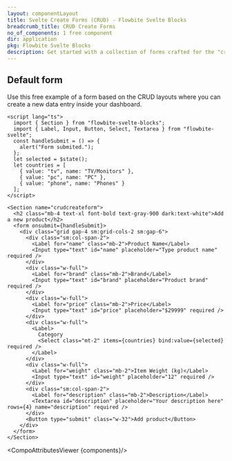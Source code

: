 ```yaml
---
layout: componentLayout
title: Svelte Create Forms (CRUD) - Flowbite Svelte Blocks
breadcrumb_title: CRUD Create Forms
no_of_components: 1 free component
dir: application
pkg: Flowbite Svelte Blocks
description: Get started with a collection of forms crafted for the "create" action from the CRUD layouts featuring form elements coded in Tailwind CSS.
---
```


<script>
  import { TableProp, TableDefaultRow, CompoAttributesViewer } from '../utils'
  const components = 'Section'
</script>

## Default form

Use this free example of a form based on the CRUD layouts where you can create a new data entry inside your dashboard.

```svelte example
<script lang="ts">
  import { Section } from "flowbite-svelte-blocks";
  import { Label, Input, Button, Select, Textarea } from "flowbite-svelte";
  const handleSubmit = () => {
    alert("Form submited.");
  };
  let selected = $state();
  let countries = [
    { value: "tv", name: "TV/Monitors" },
    { value: "pc", name: "PC" },
    { value: "phone", name: "Phones" }
  ];
</script>

<Section name="crudcreateform">
  <h2 class="mb-4 text-xl font-bold text-gray-900 dark:text-white">Add a new product</h2>
  <form onsubmit={handleSubmit}>
    <div class="grid gap-4 sm:grid-cols-2 sm:gap-6">
      <div class="sm:col-span-2">
        <Label for="name" class="mb-2">Product Name</Label>
        <Input type="text" id="name" placeholder="Type product name" required />
      </div>
      <div class="w-full">
        <Label for="brand" class="mb-2">Brand</Label>
        <Input type="text" id="brand" placeholder="Product brand" required />
      </div>
      <div class="w-full">
        <Label for="price" class="mb-2">Price</Label>
        <Input type="text" id="price" placeholder="$29999" required />
      </div>
      <div class="w-full">
        <Label>
          Category
          <Select class="mt-2" items={countries} bind:value={selected} required />
        </Label>
      </div>
      <div class="w-full">
        <Label for="weight" class="mb-2">Item Weight (kg)</Label>
        <Input type="text" id="weight" placeholder="12" required />
      </div>
      <div class="sm:col-span-2">
        <Label for="description" class="mb-2">Description</Label>
        <Textarea id="description" placeholder="Your description here" rows={4} name="description" required />
      </div>
      <Button type="submit" class="w-32">Add product</Button>
    </div>
  </form>
</Section>
```

<CompoAttributesViewer {components}/>
